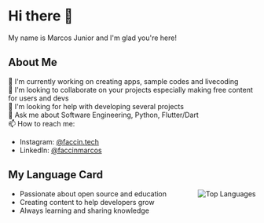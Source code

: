 # Hi there 👋

My name is Marcos Junior and I'm glad you're here!

## About Me

🔭 I'm currently working on creating apps, sample codes and livecoding  
👯 I'm looking to collaborate on your projects especially making free content for users and devs                                             
🤔 I'm looking for help with developing several projects                                    
💬 Ask me about Software Engineering, Python, Flutter/Dart  
📫 How to reach me:  
   - Instagram: [@faccin.tech](https://instagram.com/faccin.tech)  
   - LinkedIn: [@faccinmarcos](https://linkedin.com/in/faccinmarcos)  

## My Language Card

<a href="https://github.com/anuraghazra/github-readme-stats" align="right">
  <img align="right" src="https://github-readme-stats-f-git-213ae7-marcos-junior-faccins-projects.vercel.app/api/top-langs/?username=faccin-eng&layout=compact&hide_progress=false&langs_count=6&card_width=300" alt="Top Languages" />
</a>

- Passionate about open source and education
- Creating content to help developers grow
- Always learning and sharing knowledge

